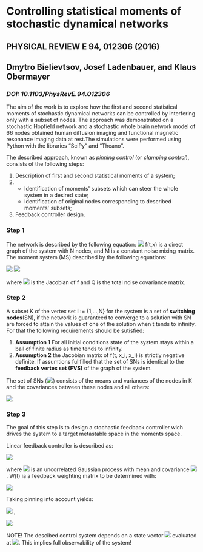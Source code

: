 # Controlling statistical moments of stochastic dynamical networks
## PHYSICAL REVIEW E 94, 012306 (2016)
## Dmytro Bielievtsov, Josef Ladenbauer, and Klaus Obermayer
### _DOI: 10.1103/PhysRevE.94.012306_


The aim of the work is to explore how the first and second statistical moments of stochastic dynamical networks can be controlled by interfering only with a subset of nodes. The approach was demonstrated on a stochastic Hopfield network and a stochastic whole brain network model of 66 nodes obtained human diffusion imaging and functional magnetic resonance imaging data at rest.The simulations were performed using Python with the libraries “SciPy” and “Theano”. 


The described approach, known as _pinning control_ (or _clamping control_), consists of the following steps:
1. Description of first and second statistical moments of a system;
2.
   * Identification of moments' subsets which can steer the whole system in a desired state;
   * Identification of original nodes corresponding to described moments' subsets;
3. Feedback controller design. 


### Step 1
The network is described by the following equation: 
<img src="https://render.githubusercontent.com/render/math?math=\dot{x}=f(t,x) %2B M\eta(t) ">
f(t,x) is a direct graph of the system with N nodes, and M is a constant noise mixing matrix. The moment system (MS) described by the following equations:

<img src="https://render.githubusercontent.com/render/math?math=\dot{\mu}=f(t,\mu) %2B\frac{1}{2}\nabla\nabla f(t,\mu)C  ">

<img src="https://render.githubusercontent.com/render/math?math=\dot{C}=\nabla f(t,\mu)C %2B C \nabla f(t,\mu) %2B Q ">

where  <img src="https://render.githubusercontent.com/render/math?math=\nabla f(t,\mu)"> is the Jacobian of f and Q is the total noise covariance matrix. 


### Step 2
 A subset K of the vertex set I := {1,...,N} for the system is a set of __switching nodes__(SN), if the network is guaranteed to converge to a solution with SN are forced to attain the values of one of the solution when t tends to infinity. For that the following requirements should be sutisfied:
1. __Assumption 1__  For all initial conditions state of the system stays within a ball of finite radius as time tends to infinity.
2. __Assumption 2__ the Jacobian matrix of f(t, x_i, x_I) is strictly negative definite.
If assumtions fullfilled that the set of SNs is identical to the __feedback vertex set (FVS)__ of the graph of the system. 

The set of SNs (<img src="https://render.githubusercontent.com/render/math?math=K^*">) consists of the means and variances of the nodes in K and  the covariances between these nodes and all others:

<img src="https://render.githubusercontent.com/render/math?math=K^*=\{\mu_i, C_{i,j}, C_{j,i}: j\in K, i\in I\}">


### Step 3

The goal of this step is to  design a stochastic feedback controller wich drives the system to a target metastable space in the moments space. 

 Linear feedback controller is described as:

<img src="https://render.githubusercontent.com/render/math?math=u_K (t, x_J (t) ):=\[\mu_g (t)+ C^{\frac{1}{2}}_g (t)\nu_g (t)\] %2B W(t)^T x_J (t)">

where
<img src="https://render.githubusercontent.com/render/math?math=[\mu_g (t)+ C^{\frac{1}{2}}_g (t)\nu_g (t)\] )">  is an
uncorrelated Gaussian process with mean and covariance <img src="https://render.githubusercontent.com/render/math?math=\mu_g (t), C_g (t)"> . W(t) ia a feedback weighting matrix to be determined with:

<img src="https://render.githubusercontent.com/render/math?math=W(t)=C^{-1}_{JJ}C^*_{JK}(t) )"> 

Taking pinning into account yields:

<img src="https://render.githubusercontent.com/render/math?math=\dot{\mu_J}=f_J %2B \frac{1}{2}\nabla\nabla f_JC"> ,




<img src="https://render.githubusercontent.com/render/math?math=\dot{C_JJ}=\nabla_J f_JC_JJ %2B C_JJ\nabla_J f^T_J  %2B Q_JJ %2B \nabla_K f_JC_KJ %2B C_KJ \nabla_K F^T_J)"> 


NOTE! The descibed control system depends on a state vector <img src="https://render.githubusercontent.com/render/math?math=x_J(t)"> evaluated at  <img src="https://render.githubusercontent.com/render/math?math=x-\mu">. This implies full observability of the system!  




